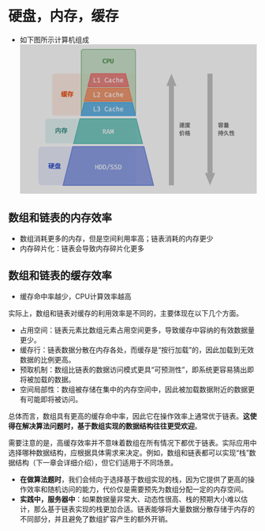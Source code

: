# 硬盘，内存，缓存
- 如下图所示计算机组成
![alt text](image.png)
## 数组和链表的内存效率
- 数组消耗更多的内存，但是空间利用率高；链表消耗的内存更少
- 内存碎片化：链表会导致内存碎片化更多
## 数组和链表的缓存效率
- 缓存命中率越少，CPU计算效率越高

实际上，数组和链表对缓存的利用效率是不同的，主要体现在以下几个方面。
- 占用空间：链表元素比数组元素占用空间更多，导致缓存中容纳的有效数据量更少。
- 缓存行：链表数据分散在内存各处，而缓存是“按行加载”的，因此加载到无效数据的比例更高。
- 预取机制：数组比链表的数据访问模式更具“可预测性”，即系统更容易猜出即将被加载的数据。
- 空间局部性：数组被存储在集中的内存空间中，因此被加载数据附近的数据更有可能即将被访问。

总体而言，数组具有更高的缓存命中率，因此它在操作效率上通常优于链表。__这使得在解决算法问题时，基于数组实现的数据结构往往更受欢迎__。

需要注意的是，高缓存效率并不意味着数组在所有情况下都优于链表。实际应用中选择哪种数据结构，应根据具体需求来决定。例如，数组和链表都可以实现“栈”数据结构（下一章会详细介绍），但它们适用于不同场景。

- __在做算法题时__，我们会倾向于选择基于数组实现的栈，因为它提供了更高的操作效率和随机访问的能力，代价仅是需要预先为数组分配一定的内存空间。
- __实践中，服务器中__：如果数据量非常大、动态性很高、栈的预期大小难以估计，那么基于链表实现的栈更加合适。链表能够将大量数据分散存储于内存的不同部分，并且避免了数组扩容产生的额外开销。
